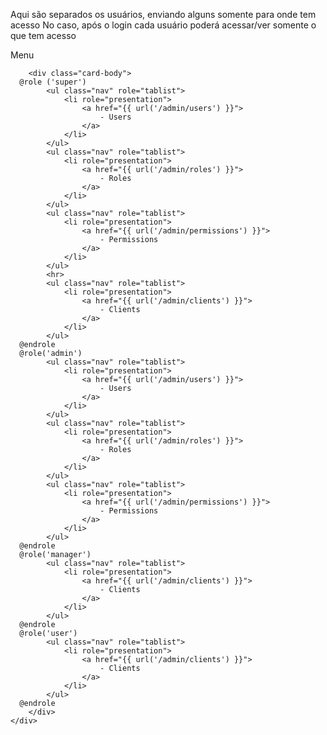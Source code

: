 Aqui são separados os usuários, enviando alguns somente para onde tem acesso
No caso, após o login cada usuário poderá acessar/ver somente o que tem acesso

<div class="col-md-2">
<!--
A ESPERA DE UMA UTILIDADE
Para tabelas com mais campos devemos remover o sidebar da view para deixar uma área maior para os mesmos
-->
    <div class="card">
        <div class="card-header">
            Menu
        </div>

        <div class="card-body">
      @role ('super')
            <ul class="nav" role="tablist">
                <li role="presentation">
                    <a href="{{ url('/admin/users') }}">
                        - Users
                    </a>
                </li>
            </ul>
            <ul class="nav" role="tablist">
                <li role="presentation">
                    <a href="{{ url('/admin/roles') }}">
                        - Roles
                    </a>
                </li>
            </ul>
            <ul class="nav" role="tablist">
                <li role="presentation">
                    <a href="{{ url('/admin/permissions') }}">
                        - Permissions
                    </a>
                </li>
            </ul>
            <hr>
            <ul class="nav" role="tablist">
                <li role="presentation">
                    <a href="{{ url('/admin/clients') }}">
                        - Clients
                    </a>
                </li>
            </ul>
      @endrole
      @role('admin')
            <ul class="nav" role="tablist">
                <li role="presentation">
                    <a href="{{ url('/admin/users') }}">
                        - Users
                    </a>
                </li>
            </ul>
            <ul class="nav" role="tablist">
                <li role="presentation">
                    <a href="{{ url('/admin/roles') }}">
                        - Roles
                    </a>
                </li>
            </ul>
            <ul class="nav" role="tablist">
                <li role="presentation">
                    <a href="{{ url('/admin/permissions') }}">
                        - Permissions
                    </a>
                </li>
            </ul>
      @endrole
      @role('manager')
            <ul class="nav" role="tablist">
                <li role="presentation">
                    <a href="{{ url('/admin/clients') }}">
                        - Clients
                    </a>
                </li>
            </ul>
      @endrole
      @role('user')
            <ul class="nav" role="tablist">
                <li role="presentation">
                    <a href="{{ url('/admin/clients') }}">
                        - Clients
                    </a>
                </li>
            </ul>
      @endrole
        </div>
    </div>
</div>

